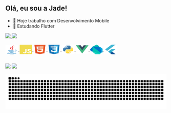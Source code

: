 ## Olá, eu sou a Jade!

- 🔭 Hoje trabalho com Desenvolvimento Mobile
- 🌱 Estudando Flutter

<div>
  <a href="https://github.com/Jade-Oliveira">
  <img height="180em" src="https://github-readme-stats.vercel.app/api?username=jade-oliveira&show_icons=true&theme=dracula&include_all_commits=true&count_private=true"/>
  <img height="180em" src="https://github-readme-stats.vercel.app/api/top-langs/?username=jade-oliveira&layout=compact&langs_count=7&theme=dracula"/>
</div>
  
<div style="display: inline_block"><br>
  <img align="center" alt="Jade-Java" height="30" width="40" src="https://raw.githubusercontent.com/devicons/devicon/master/icons/java/java-original.svg">
  <img align="center" alt="Jade-Js" height="30" width="40" src="https://raw.githubusercontent.com/devicons/devicon/master/icons/javascript/javascript-plain.svg">
  <img align="center" alt="Jade-HTML" height="30" width="40" src="https://raw.githubusercontent.com/devicons/devicon/master/icons/html5/html5-original.svg">
  <img align="center" alt="Jade-CSS" height="30" width="40" src="https://raw.githubusercontent.com/devicons/devicon/master/icons/css3/css3-original.svg">
  <img align="center" alt="Jade-Python" height="30" width="40" src="https://raw.githubusercontent.com/devicons/devicon/master/icons/python/python-original.svg">
  <img align="center" alt="Jade-Vue" height="30" width="40" src="https://raw.githubusercontent.com/devicons/devicon/master/icons/vuejs/vuejs-original.svg">
  <img align="center" alt="Jade-Dart" height="30" width="40" src="https://raw.githubusercontent.com/devicons/devicon/master/icons/dart/dart-original.svg"> 
  <img align="center" alt="Jade-Flutter" height="30" width="40" src="https://raw.githubusercontent.com/devicons/devicon/master/icons/flutter/flutter-original.svg">  
</div>

  ##
  
<div>
  <a href="https://instagram.com/jade_gabi" target="_blank"><img src="https://img.shields.io/badge/-Instagram-%23E4405F?style=for-the-badge&logo=instagram&logoColor=white" target="_blank"></a>
   <a href="https://www.linkedin.com/in/jade-g-oliveira/" target="_blank"><img src="https://img.shields.io/badge/-LinkedIn-%230077B5?style=for-the-badge&logo=linkedin&logoColor=white" target="_blank"></a>
  
![Snake animation](https://github.com/Jade-Oliveira/Jade-Oliveira/blob/output/github-contribution-grid-snake.svg)
</div>
  
  
